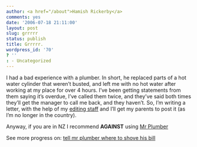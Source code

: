 ```yaml
---
author: <a href="/about">Hamish Rickerby</a>
comments: yes
date: '2006-07-18 21:11:00'
layout: post
slug: grrrrr
status: publish
title: Grrrrr.
wordpress_id: '70'
? ''
: - Uncategorized
---
```


<div><div><p>I had a bad experience with a plumber.  In short, he replaced parts of a hot water cylinder that weren&#8217;t busted, and left me with no hot water after working at my place for over 4 hours.  I&#8217;ve been getting statements from them saying it&#8217;s overdue, I&#8217;ve called them twice, and they&#8217;ve said both times they&#8217;ll get the manager to call me back, and they haven&#8217;t.  So, I&#8217;m writing a letter, with the help of my <a href="http://annemareec.43people.com/">editing staff</a> and I&#8217;ll get my parents to post it (as I&#8217;m no longer in the country).</p>	<p>Anyway, if you are in NZ I recommend <strong>AGAINST</strong> using <a href="http://www.mrplumber.co.nz/">Mr Plumber</a></p></div><div>See more progress on: <a href="http://www.43things.com/people/progress/rickerbh?on=3889330">tell mr plumber where to shove his bill</a></div></div>